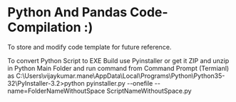 # Python And Pandas Code-Compilation :)
To store and modify code template for future reference.

To convert Python Script to EXE Build use Pyinstaller or get it ZIP and unzip in Python Main Folder and run command from Command Prompt (Termianl) as
C:\Users\vijaykumar.mane\AppData\Local\Programs\Python\Python35-32\PyInstaller-3.2>python pyinstaller.py --onefile --name=FolderNameWithoutSpace ScriptNameWithoutSpace.py
